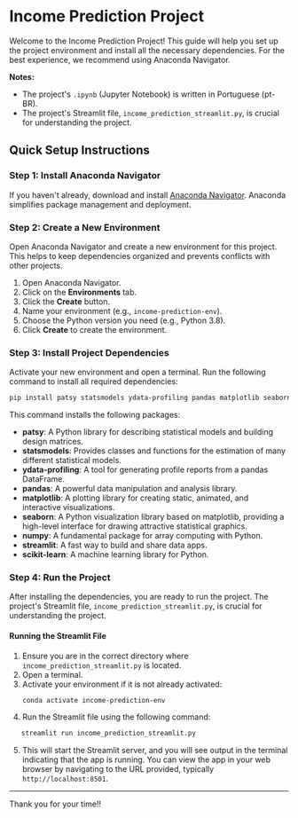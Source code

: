 # Income Prediction Project

Welcome to the Income Prediction Project! This guide will help you set up the project environment and install all the necessary dependencies. For the best experience, we recommend using Anaconda Navigator.

**Notes:**
- The project's `.ipynb` (Jupyter Notebook) is written in Portuguese (pt-BR).
- The project's Streamlit file, `income_prediction_streamlit.py`, is crucial for understanding the project.

## Quick Setup Instructions

### Step 1: Install Anaconda Navigator

If you haven't already, download and install [Anaconda Navigator](https://www.anaconda.com/products/distribution). Anaconda simplifies package management and deployment.

### Step 2: Create a New Environment

Open Anaconda Navigator and create a new environment for this project. This helps to keep dependencies organized and prevents conflicts with other projects.

1. Open Anaconda Navigator.
2. Click on the **Environments** tab.
3. Click the **Create** button.
4. Name your environment (e.g., `income-prediction-env`).
5. Choose the Python version you need (e.g., Python 3.8).
6. Click **Create** to create the environment.

### Step 3: Install Project Dependencies

Activate your new environment and open a terminal. Run the following command to install all required dependencies:

```bash
pip install patsy statsmodels ydata-profiling pandas matplotlib seaborn numpy streamlit scikit-learn
```

This command installs the following packages:

- **patsy**: A Python library for describing statistical models and building design matrices.
- **statsmodels**: Provides classes and functions for the estimation of many different statistical models.
- **ydata-profiling**: A tool for generating profile reports from a pandas DataFrame.
- **pandas**: A powerful data manipulation and analysis library.
- **matplotlib**: A plotting library for creating static, animated, and interactive visualizations.
- **seaborn**: A Python visualization library based on matplotlib, providing a high-level interface for drawing attractive statistical graphics.
- **numpy**: A fundamental package for array computing with Python.
- **streamlit**: A fast way to build and share data apps.
- **scikit-learn**: A machine learning library for Python.

### Step 4: Run the Project

After installing the dependencies, you are ready to run the project. The project's Streamlit file, `income_prediction_streamlit.py`, is crucial for understanding the project.

#### Running the Streamlit File

1. Ensure you are in the correct directory where `income_prediction_streamlit.py` is located.
2. Open a terminal.
3. Activate your environment if it is not already activated:
   ```bash
   conda activate income-prediction-env

4. Run the Streamlit file using the following command:
```bash
   streamlit run income_prediction_streamlit.py
```
5. This will start the Streamlit server, and you will see output in the terminal indicating that the app is running. You can view the app in your web browser by navigating to the URL provided, typically `http://localhost:8501`.

---

Thank you for your time!!




